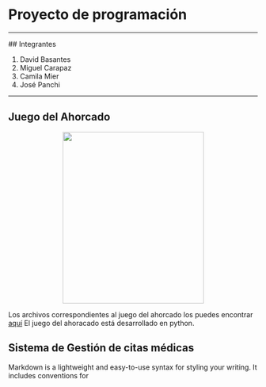 # Proyecto de programación

<hr>
## Integrantes

1. David Basantes
2. Miguel Carapaz
3. Camila Mier
4. José Panchi

<hr>

## Juego del Ahorcado

<div align="center">
<img src="https://growthcenter.continental.edu.pe/wp-content/uploads/2017/02/LogAhorcadoD.png" width="285" height="346">
</div>

Los archivos correspondientes al juego del ahorcado los puedes encontrar [aquí](https://github.com/DAVIDS2405/Programacion/tree/juegoahorcado/Juego%20del%20ahorcado) 
El juego del ahoracado está desarrollado en python.

## Sistema de Gestión de citas médicas

Markdown is a lightweight and easy-to-use syntax for styling your writing. It includes conventions for

